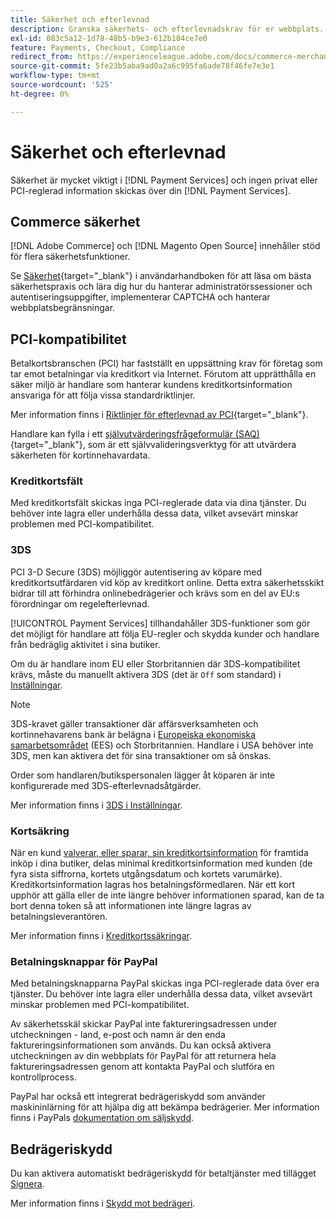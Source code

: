 ```yaml
---
title: Säkerhet och efterlevnad
description: Granska säkerhets- och efterlevnadskrav för er webbplats.
exl-id: 083c5a12-1d78-48b5-b9e3-612b104ce7e0
feature: Payments, Checkout, Compliance
redirect_from: https://experienceleague.adobe.com/docs/commerce-merchant-services/payment-services/security.html
source-git-commit: 5fe23b5aba9ad0a2a6c995fa6ade78f46fe7e3e1
workflow-type: tm+mt
source-wordcount: '525'
ht-degree: 0%

---
```


# Säkerhet och efterlevnad

Säkerhet är mycket viktigt i [!DNL Payment Services] och ingen privat eller PCI-reglerad information skickas över din [!DNL Payment Services].

## Commerce säkerhet

[!DNL Adobe Commerce] och [!DNL Magento Open Source] innehåller stöd för flera säkerhetsfunktioner.

Se [Säkerhet](https://docs.magento.com/user-guide/stores/security.html){target="_blank"} i användarhandboken för att läsa om bästa säkerhetspraxis och lära dig hur du hanterar administratörssessioner och autentiseringsuppgifter, implementerar CAPTCHA och hanterar webbplatsbegränsningar.

## PCI-kompatibilitet

Betalkortsbranschen (PCI) har fastställt en uppsättning krav för företag som tar emot betalningar via kreditkort via Internet. Förutom att upprätthålla en säker miljö är handlare som hanterar kundens kreditkortsinformation ansvariga för att följa vissa standardriktlinjer.

Mer information finns i [Riktlinjer för efterlevnad av PCI](https://docs.magento.com/user-guide/stores/compliance-pci.html){target="_blank"}.

Handlare kan fylla i ett [självutvärderingsfrågeformulär (SAQ)](https://www.pcisecuritystandards.org/pci_security/completing_self_assessment){target="_blank"}, som är ett självvalideringsverktyg för att utvärdera säkerheten för kortinnehavardata.

### Kreditkortsfält

Med kreditkortsfält skickas inga PCI-reglerade data via dina tjänster. Du behöver inte lagra eller underhålla dessa data, vilket avsevärt minskar problemen med PCI-kompatibilitet.

### 3DS

PCI 3-D Secure (3DS) möjliggör autentisering av köpare med kreditkortsutfärdaren vid köp av kreditkort online. Detta extra säkerhetsskikt bidrar till att förhindra onlinebedrägerier och krävs som en del av EU:s förordningar om regelefterlevnad.

[!UICONTROL Payment Services] tillhandahåller 3DS-funktioner som gör det möjligt för handlare att följa EU-regler och skydda kunder och handlare från bedräglig aktivitet i sina butiker.

Om du är handlare inom EU eller Storbritannien där 3DS-kompatibilitet krävs, måste du manuellt aktivera 3DS (det är `Off` som standard) i [Inställningar](settings.md#credit-card-fields).

>[!NOTE]
>
>3DS-kravet gäller transaktioner där affärsverksamheten och kortinnehavarens bank är belägna i [Europeiska ekonomiska samarbetsområdet](https://www.efta.int/eea) (EES) och Storbritannien. Handlare i USA behöver inte 3DS, men kan aktivera det för sina transaktioner om så önskas.

Order som handlaren/butikspersonalen lägger åt köparen är inte konfigurerade med 3DS-efterlevnadsåtgärder.

Mer information finns i [3DS i Inställningar](settings.md#3ds).

### Kortsäkring

När en kund [ valverar, eller sparar, sin kreditkortsinformation](vaulting.md) för framtida inköp i dina butiker, delas minimal kreditkortsinformation med kunden (de fyra sista siffrorna, kortets utgångsdatum och kortets varumärke). Kreditkortsinformation lagras hos betalningsförmedlaren. När ett kort upphör att gälla eller de inte längre behöver informationen sparad, kan de ta bort denna token så att informationen inte längre lagras av betalningsleverantören.

Mer information finns i [Kreditkortssäkringar](vaulting.md).

### Betalningsknappar för PayPal

Med betalningsknapparna PayPal skickas inga PCI-reglerade data över era tjänster. Du behöver inte lagra eller underhålla dessa data, vilket avsevärt minskar problemen med PCI-kompatibilitet.

Av säkerhetsskäl skickar PayPal inte faktureringsadressen under utcheckningen - land, e-post och namn är den enda faktureringsinformationen som används. Du kan också aktivera utcheckningen av din webbplats för PayPal för att returnera hela faktureringsadressen genom att kontakta PayPal och slutföra en kontrollprocess.

PayPal har också ett integrerat bedrägeriskydd som använder maskininlärning för att hjälpa dig att bekämpa bedrägerier. Mer information finns i PayPals [dokumentation om säljskydd](https://www.paypal.com/us/webapps/mpp/security/seller-protection).

## Bedrägeriskydd

Du kan aktivera automatiskt bedrägeriskydd för betaltjänster med tillägget [Signera](https://commercemarketplace.adobe.com/signifyd-module-connect.html).

Mer information finns i [Skydd mot bedrägeri](fraud-protection.md).

